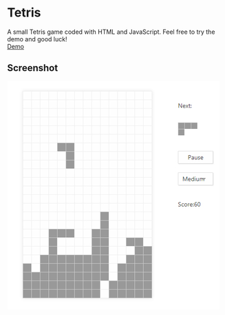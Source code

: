 # Tetris
A small Tetris game coded with HTML and JavaScript. Feel free to try the demo and good luck!
</br>
[Demo](https://andylvyp.github.io/Tetris/)
</br>
## Screenshot
<div align:center>
<img src='https://github.com/andylvyp/Tetris/blob/master/Tetris.jpg' />
</div>
